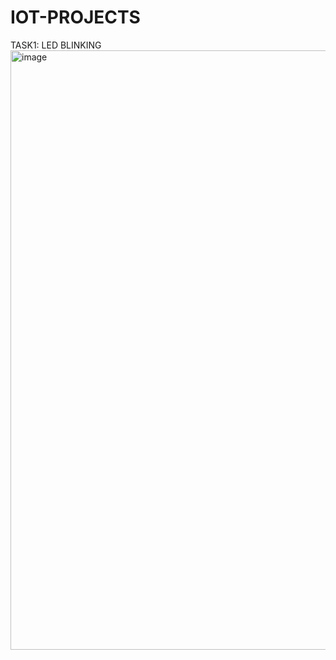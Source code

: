 # IOT-PROJECTS
TASK1: LED BLINKING
<img width="959" alt="image" src="https://github.com/Akshara001/IOT-PROJECTS/assets/75906906/db9a4503-a94a-4dec-9b04-2981ef421917">
